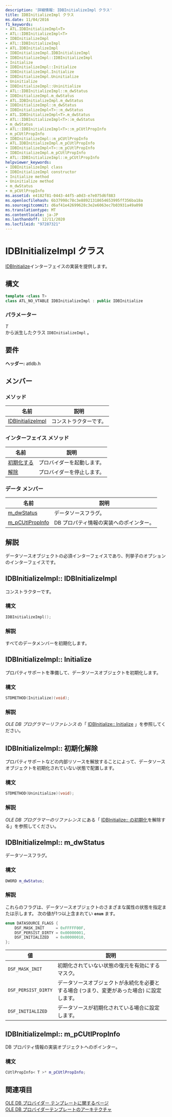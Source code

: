 ```yaml
---
description: '詳細情報: IDBInitializeImpl クラス'
title: IDBInitializeImpl クラス
ms.date: 11/04/2016
f1_keywords:
- ATL.IDBInitializeImpl<T>
- ATL::IDBInitializeImpl<T>
- IDBInitializeImpl
- ATL::IDBInitializeImpl
- ATL.IDBInitializeImpl
- IDBInitializeImpl.IDBInitializeImpl
- IDBInitializeImpl::IDBInitializeImpl
- Initialize
- IDBInitializeImpl::Initialize
- IDBInitializeImpl.Initialize
- IDBInitializeImpl.Uninitialize
- Uninitialize
- IDBInitializeImpl::Uninitialize
- ATL::IDBInitializeImpl::m_dwStatus
- IDBInitializeImpl.m_dwStatus
- ATL.IDBInitializeImpl.m_dwStatus
- IDBInitializeImpl::m_dwStatus
- IDBInitializeImpl<T>::m_dwStatus
- ATL.IDBInitializeImpl<T>.m_dwStatus
- ATL::IDBInitializeImpl<T>::m_dwStatus
- m_dwStatus
- ATL::IDBInitializeImpl<T>::m_pCUtlPropInfo
- m_pCUtlPropInfo
- IDBInitializeImpl::m_pCUtlPropInfo
- ATL.IDBInitializeImpl.m_pCUtlPropInfo
- IDBInitializeImpl<T>::m_pCUtlPropInfo
- IDBInitializeImpl.m_pCUtlPropInfo
- ATL::IDBInitializeImpl::m_pCUtlPropInfo
helpviewer_keywords:
- IDBInitializeImpl class
- IDBInitializeImpl constructor
- Initialize method
- Uninitialize method
- m_dwStatus
- m_pCUtlPropInfo
ms.assetid: e4182f81-0443-44f5-a0d3-e7e075d6f883
ms.openlocfilehash: 6b37998c78c3e88921318654653995ff356ba18a
ms.sourcegitcommit: d6af41e42699628c3e2e6063ec7b03931a49a098
ms.translationtype: MT
ms.contentlocale: ja-JP
ms.lasthandoff: 12/11/2020
ms.locfileid: "97287321"
---
```

# <a name="idbinitializeimpl-class"></a>IDBInitializeImpl クラス

[IDBInitialize](/previous-versions/windows/desktop/ms713706(v=vs.85))インターフェイスの実装を提供します。

## <a name="syntax"></a>構文

```cpp
template <class T>
class ATL_NO_VTABLE IDBInitializeImpl : public IDBInitialize
```

### <a name="parameters"></a>パラメーター

*T*<br/>
から派生したクラス `IDBInitializeImpl` 。

## <a name="requirements"></a>要件

**ヘッダー:** atldb.h

## <a name="members"></a>メンバー

### <a name="methods"></a>メソッド

| 名前 | 説明 |
|-|-|
|[IDBInitializeImpl](#idbinitializeimpl)|コンストラクターです。|

### <a name="interface-methods"></a>インターフェイス メソッド

| 名前 | 説明 |
|-|-|
|[初期化する](#initialize)|プロバイダーを起動します。|
|[解除](#uninitialize)|プロバイダーを停止します。|

### <a name="data-members"></a>データ メンバー

| 名前 | 説明 |
|-|-|
|[m_dwStatus](#dwstatus)|データソースフラグ。|
|[m_pCUtlPropInfo](#pcutlpropinfo)|DB プロパティ情報の実装へのポインター。|

## <a name="remarks"></a>解説

データソースオブジェクトの必須インターフェイスであり、列挙子のオプションのインターフェイスです。

## <a name="idbinitializeimplidbinitializeimpl"></a><a name="idbinitializeimpl"></a> IDBInitializeImpl:: IDBInitializeImpl

コンストラクターです。

### <a name="syntax"></a>構文

```cpp
IDBInitializeImpl();
```

### <a name="remarks"></a>解説

すべてのデータメンバーを初期化します。

## <a name="idbinitializeimplinitialize"></a><a name="initialize"></a> IDBInitializeImpl:: Initialize

プロパティサポートを準備して、データソースオブジェクトを初期化します。

### <a name="syntax"></a>構文

```cpp
STDMETHOD(Initialize)(void);
```

### <a name="remarks"></a>解説

*OLE DB プログラマーリファレンス* の「 [IDBInitialize:: Initialize](/previous-versions/windows/desktop/ms718026(v=vs.85)) 」を参照してください。

## <a name="idbinitializeimpluninitialize"></a><a name="uninitialize"></a> IDBInitializeImpl:: 初期化解除

プロパティサポートなどの内部リソースを解放することによって、データソースオブジェクトを初期化されていない状態で配置します。

### <a name="syntax"></a>構文

```cpp
STDMETHOD(Uninitialize)(void);
```

### <a name="remarks"></a>解説

*OLE DB プログラマーのリファレンス* にある「 [IDBInitialize:: の初期化](/previous-versions/windows/desktop/ms719648(v=vs.85))を解除する」を参照してください。

## <a name="idbinitializeimplm_dwstatus"></a><a name="dwstatus"></a> IDBInitializeImpl:: m_dwStatus

データソースフラグ。

### <a name="syntax"></a>構文

```cpp
DWORD m_dwStatus;
```

### <a name="remarks"></a>解説

これらのフラグは、データソースオブジェクトのさまざまな属性の状態を指定または示します。 次の値が1つ以上含まれてい **`enum`** ます。

```cpp
enum DATASOURCE_FLAGS {
    DSF_MASK_INIT     = 0xFFFFF00F,
    DSF_PERSIST_DIRTY = 0x00000001,
    DSF_INITIALIZED   = 0x00000010,
};
```

| 値 | 説明 |
|-|-|
|`DSF_MASK_INIT`|初期化されていない状態の復元を有効にするマスク。|
|`DSF_PERSIST_DIRTY`|データソースオブジェクトが永続化を必要とする場合 (つまり、変更があった場合) に設定します。|
|`DSF_INITIALIZED`|データソースが初期化されている場合に設定します。|

## <a name="idbinitializeimplm_pcutlpropinfo"></a><a name="pcutlpropinfo"></a> IDBInitializeImpl:: m_pCUtlPropInfo

DB プロパティ情報の実装オブジェクトへのポインター。

### <a name="syntax"></a>構文

```cpp
CUtlPropInfo< T >* m_pCUtlPropInfo;
```

## <a name="see-also"></a>関連項目

[OLE DB プロバイダー テンプレートに関するページ](../../data/oledb/ole-db-provider-templates-cpp.md)<br/>
[OLE DB プロバイダーテンプレートのアーキテクチャ](../../data/oledb/ole-db-provider-template-architecture.md)
